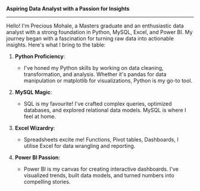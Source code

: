 **Aspiring Data Analyst with a Passion for Insights**

---

Hello! I'm Precious Mohale, a Masters graduate and an enthusiastic data analyst with a strong foundation in Python, MySQL, Excel, and Power BI. My journey began with a fascination for turning raw data into actionable insights. Here's what I bring to the table:

1. **Python Proficiency**:
   - I've honed my Python skills by working on data cleaning, transformation, and analysis. Whether it's pandas for data manipulation or matplotlib for visualizations, Python is my go-to tool.

2. **MySQL Magic**:
   - SQL is my favourite! I've crafted complex queries, optimized databases, and explored relational data models. MySQL is where I feel at home.

3. **Excel Wizardry**:
   - Spreadsheets excite me! Functions, Pivot tables, Dashboards, I utilise Excel for data wrangling and reporting.

4. **Power BI Passion**:
   - Power BI is my canvas for creating interactive dashboards. I've visualized trends, built data models, and turned numbers into compelling stories.
